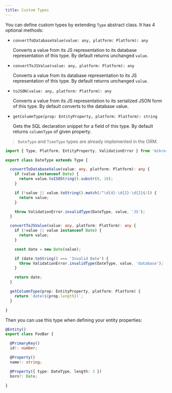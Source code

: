 ```yaml
---
title: Custom Types
---
```


You can define custom types by extending `Type` abstract class. It has 4 optional methods:

- `convertToDatabaseValue(value: any, platform: Platform): any`

  Converts a value from its JS representation to its database representation of this type.
  By default returns unchanged `value`.

- `convertToJSValue(value: any, platform: Platform): any`

  Converts a value from its database representation to its JS representation of this type.
  By default returns unchanged `value`.

- `toJSON(value: any, platform: Platform): any`

  Converts a value from its JS representation to its serialized JSON form of this type.
  By default converts to the database value.
  
- `getColumnType(prop: EntityProperty, platform: Platform): string`

  Gets the SQL declaration snippet for a field of this type.
  By default returns `columnType` of given property.

> `DateType` and `TimeType` types are already implemented in the ORM.

```typescript
import { Type, Platform, EntityProperty, ValidationError } from 'mikro-orm';

export class DateType extends Type {

  convertToDatabaseValue(value: any, platform: Platform): any {
    if (value instanceof Date) {
      return value.toISOString().substr(0, 10);
    }

    if (!value || value.toString().match(/^\d{4}-\d{2}-\d{2}$/)) {
      return value;
    }

    throw ValidationError.invalidType(DateType, value, 'JS');
  }

  convertToJSValue(value: any, platform: Platform): any {
    if (!value || value instanceof Date) {
      return value;
    }

    const date = new Date(value);

    if (date.toString() === 'Invalid Date') {
      throw ValidationError.invalidType(DateType, value, 'database');
    }

    return date;
  }

  getColumnType(prop: EntityProperty, platform: Platform) {
    return `date(${prop.length})`;
  }

}
```

Then you can use this type when defining your entity properties:

```typescript
@Entity()
export class FooBar {

  @PrimaryKey()
  id!: number;

  @Property()
  name!: string;

  @Property({ type: DateType, length: 3 })
  born?: Date;

}
```
